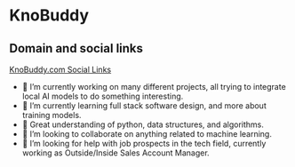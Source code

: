 # KnoBuddy

## Domain and social links

[KnoBuddy.com Social Links](https://www.knobuddy.com)

- 🔭 I’m currently working on many different projects, all trying to integrate local AI models to do something interesting.
- 🌱 I’m currently learning full stack software design, and more about training models.
- 🐍 Great understanding of python, data structures, and algorithms.
- 👯 I’m looking to collaborate on anything related to machine learning.
- 🤔 I’m looking for help with job prospects in the tech field, currently working as Outside/Inside Sales Account Manager.
